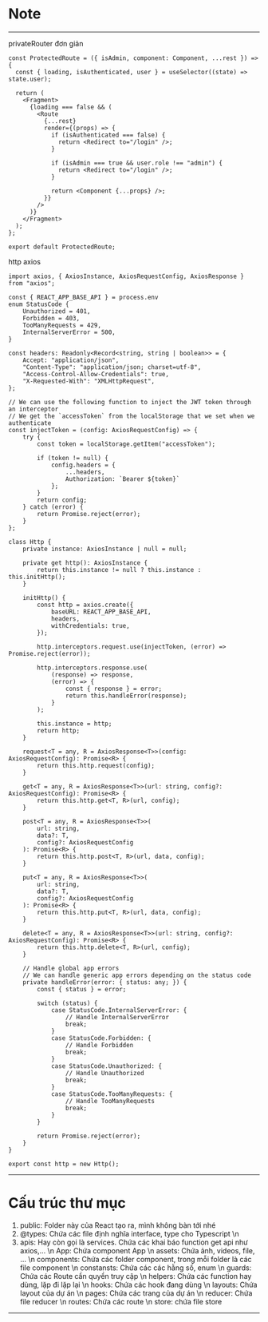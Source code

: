 # Note
--------------------------------------------
privateRouter đơn giản

```
const ProtectedRoute = ({ isAdmin, component: Component, ...rest }) => {
  const { loading, isAuthenticated, user } = useSelector((state) => state.user);

  return (
    <Fragment>
      {loading === false && (
        <Route
          {...rest}
          render={(props) => {
            if (isAuthenticated === false) {
              return <Redirect to="/login" />;
            }

            if (isAdmin === true && user.role !== "admin") {
              return <Redirect to="/login" />;
            }

            return <Component {...props} />;
          }}
        />
      )}
    </Fragment>
  );
};

export default ProtectedRoute;
```

http axios 
```
import axios, { AxiosInstance, AxiosRequestConfig, AxiosResponse } from "axios";

const { REACT_APP_BASE_API } = process.env
enum StatusCode {
    Unauthorized = 401,
    Forbidden = 403,
    TooManyRequests = 429,
    InternalServerError = 500,
}

const headers: Readonly<Record<string, string | boolean>> = {
    Accept: "application/json",
    "Content-Type": "application/json; charset=utf-8",
    "Access-Control-Allow-Credentials": true,
    "X-Requested-With": "XMLHttpRequest",
};

// We can use the following function to inject the JWT token through an interceptor
// We get the `accessToken` from the localStorage that we set when we authenticate
const injectToken = (config: AxiosRequestConfig) => {
    try {
        const token = localStorage.getItem("accessToken");

        if (token != null) {
            config.headers = {
                ...headers,
                Authorization: `Bearer ${token}`
            };
        }
        return config;
    } catch (error) {
        return Promise.reject(error);
    }
};

class Http {
    private instance: AxiosInstance | null = null;

    private get http(): AxiosInstance {
        return this.instance != null ? this.instance : this.initHttp();
    }

    initHttp() {
        const http = axios.create({
            baseURL: REACT_APP_BASE_API,
            headers,
            withCredentials: true,
        });

        http.interceptors.request.use(injectToken, (error) => Promise.reject(error));

        http.interceptors.response.use(
            (response) => response,
            (error) => {
                const { response } = error;
                return this.handleError(response);
            }
        );

        this.instance = http;
        return http;
    }

    request<T = any, R = AxiosResponse<T>>(config: AxiosRequestConfig): Promise<R> {
        return this.http.request(config);
    }

    get<T = any, R = AxiosResponse<T>>(url: string, config?: AxiosRequestConfig): Promise<R> {
        return this.http.get<T, R>(url, config);
    }

    post<T = any, R = AxiosResponse<T>>(
        url: string,
        data?: T,
        config?: AxiosRequestConfig
    ): Promise<R> {
        return this.http.post<T, R>(url, data, config);
    }

    put<T = any, R = AxiosResponse<T>>(
        url: string,
        data?: T,
        config?: AxiosRequestConfig
    ): Promise<R> {
        return this.http.put<T, R>(url, data, config);
    }

    delete<T = any, R = AxiosResponse<T>>(url: string, config?: AxiosRequestConfig): Promise<R> {
        return this.http.delete<T, R>(url, config);
    }

    // Handle global app errors
    // We can handle generic app errors depending on the status code
    private handleError(error: { status: any; }) {
        const { status } = error;

        switch (status) {
            case StatusCode.InternalServerError: {
                // Handle InternalServerError
                break;
            }
            case StatusCode.Forbidden: {
                // Handle Forbidden
                break;
            }
            case StatusCode.Unauthorized: {
                // Handle Unauthorized
                break;
            }
            case StatusCode.TooManyRequests: {
                // Handle TooManyRequests
                break;
            }
        }

        return Promise.reject(error);
    }
}

export const http = new Http();
```
-----------------------------
# Cấu trúc thư mục
1. public: Folder này của React tạo ra, mình không bàn tới nhé <space><space>
2. @types: Chứa các file định nghĩa interface, type cho Typescript \n
3. apis: Hay còn gọi là services. Chứa các khai báo function get api như axios,… \n
  App: Chứa component App \n
  assets: Chứa ảnh, videos, file, … \n
  components: Chứa các folder component, trong mỗi folder là các file component \n
  constansts: Chứa các các hằng số, enum \n
  guards: Chứa các Route cần quyền truy cập \n
  helpers: Chứa các function hay dùng, lặp đi lặp lại \n
  hooks: Chứa các hook đang dùng \n
  layouts: Chứa layout của dự án \n
  pages: Chứa các trang của dự án \n
  reducer: Chứa file reducer \n
  routes: Chứa các route \n
  store: chứa file store
------------------
